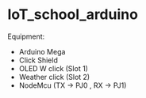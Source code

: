 # IoT_school_arduino

Equipment:
 - Arduino Mega
 - Click Shield
 - OLED W click (Slot 1)
 - Weather click (Slot 2)
 - NodeMcu (TX -> PJ0 , RX -> PJ1)
